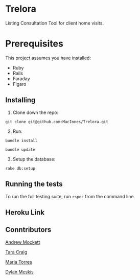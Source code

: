 # Trelora 

Listing Consultation Tool for client home visits. 


# Prerequisites
 This project assumes you have installed: 
 * Ruby
 * Rails
 * Faraday
 * Figaro
 


## Installing

1. Clone down the repo:

`git clone git@github.com:MacInnes/Trelora.git`

2. Run: 

`bundle install`
  
`bundle update`
  
3. Setup the database: 

 `rake db:setup`



## Running the tests
To run the full testing suite, run `rspec` from the command line. 

## Heroku Link


## Conntributors

[Andrew Mockett ](https://github.com/MacInnes)

[Tara Craig](https://github.com/TCraig7)

[Maria Torres](https://github.com/tmaria17)

[Dylan Meskis](https://github.com/dmeskis)
